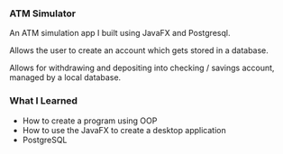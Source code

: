 <h3>ATM Simulator</h3>

An ATM simulation app I built using JavaFX and Postgresql.

Allows the user to create an account which gets stored in a database.

Allows for withdrawing and depositing into checking / savings account, managed by a local database.

<h3>What I Learned</h3>

- How to create a program using OOP
- How to use the JavaFX to create a desktop application
- PostgreSQL
